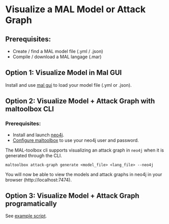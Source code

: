 # Visualize a MAL Model or Attack Graph

## Prerequisites:
- Create / find a MAL model file (.yml / .json)
- Compile / download a MAL langage (.mar)


## Option 1: Visualize Model in Mal GUI

Install and use [mal gui](https://github.com/mal-lang/mal-gui) to load your model file (.yml or .json).


## Option 2: Visualize Model + Attack Graph with maltoolbox CLI

### Prerequisites:
- Install and launch [neo4j](https://neo4j.com/docs/operations-manual/current/installation/).
- [Configure maltoolbox](configure_maltoolbox.md) to use your neo4j user and password.


The MAL-toolbox cli supports visualizing an attack graph in `neo4j` when it is generated through the CLI.

`maltoolbox attack-graph generate <model_file> <lang_file> --neo4j`

You will now be able to view the models and attack graphs in neo4j in your browser (http://localhost:7474).


## Option 3: Visualize Model + Attack Graph programatically

See [example script](scripts/visualize.py).
